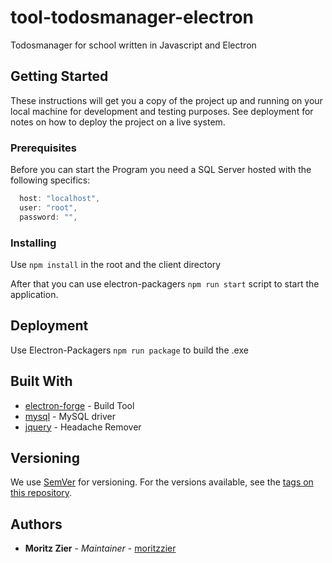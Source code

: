 # tool-todosmanager-electron

Todosmanager for school written in Javascript and Electron

## Getting Started

These instructions will get you a copy of the project up and running on your local machine for development and testing purposes. See deployment for notes on how to deploy the project on a live system.

### Prerequisites

Before you can start the Program you need a SQL Server hosted with the following specifics:

```javascript
  host: "localhost",
  user: "root",
  password: "",
```

### Installing

Use `npm install` in the root and the client directory

After that you can use electron-packagers `npm run start` script to start the application.

## Deployment

Use Electron-Packagers `npm run package` to build the .exe

## Built With

- [electron-forge](https://www.electronforge.io/) - Build Tool
- [mysql](https://www.npmjs.com/package/mysql) - MySQL driver
- [jquery](https://www.npmjs.com/package/jquery) - Headache Remover

## Versioning

We use [SemVer](http://semver.org/) for versioning. For the versions available, see the [tags on this repository](https://github.com/your/project/tags).

## Authors

- **Moritz Zier** - _Maintainer_ - [moritzzier](https://github.com/moritzzier)
